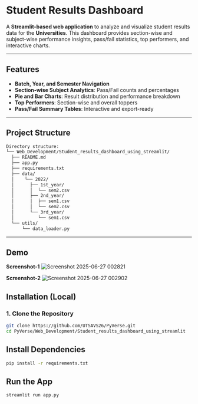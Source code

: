 # Student Results Dashboard

A **Streamlit-based web application** to analyze and visualize student results data for the **Universities**. This dashboard provides section-wise and subject-wise performance insights, pass/fail statistics, top performers, and interactive charts.

---

## Features

- **Batch, Year, and Semester Navigation**
- **Section-wise Subject Analytics**: Pass/Fail counts and percentages
- **Pie and Bar Charts**: Result distribution and performance breakdown
- **Top Performers**: Section-wise and overall toppers
- **Pass/Fail Summary Tables**: Interactive and export-ready

---

## Project Structure

```bash
Directory structure:
└── Web_Development/Student_results_dashboard_using_streamlit/
  ├── README.md
  ├── app.py
  ├── requirements.txt
  ├── data/
  │    └── 2022/
  │      ├── 1st_year/
  │      │  └── sem2.csv
  │      ├── 2nd_year/
  │      │  ├── sem1.csv
  │      │  └── sem2.csv
  │      └── 3rd_year/
  │         └── sem1.csv
  └── utils/
      └── data_loader.py
```

---

## Demo

**Screenshot-1**
![Screenshot 2025-06-27 002821](https://github.com/user-attachments/assets/d8519164-e182-4020-a847-1b9940346c9f)

**Screenshot-2**
![Screenshot 2025-06-27 002902](https://github.com/user-attachments/assets/05765791-622f-46bd-8470-b69d8a68f6d1)

## Installation (Local)

### 1. Clone the Repository

```bash
git clone https://github.com/UTSAVS26/PyVerse.git
cd PyVerse/Web_Development/Student_results_dashboard_using_streamlit
```

## Install Dependencies

```bash
pip install -r requirements.txt
```

## Run the App

```bash
streamlit run app.py
```
